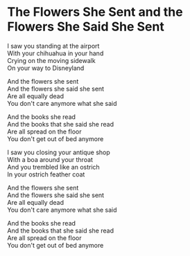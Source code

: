 # The Flowers She Sent and the Flowers She Said She Sent  

I saw you standing at the airport  
With your chihuahua in your hand  
Crying on the moving sidewalk  
On your way to Disneyland  

And the flowers she sent  
And the flowers she said she sent  
Are all equally dead  
You don't care anymore what she said  

And the books she read  
And the books that she said she read  
Are all spread on the floor  
You don't get out of bed anymore  

I saw you closing your antique shop  
With a boa around your throat  
And you trembled like an ostrich  
In your ostrich feather coat  

And the flowers she sent  
And the flowers she said she sent  
Are all equally dead  
You don't care anymore what she said  

And the books she read  
And the books that she said she read  
Are all spread on the floor  
You don't get out of bed anymore  

